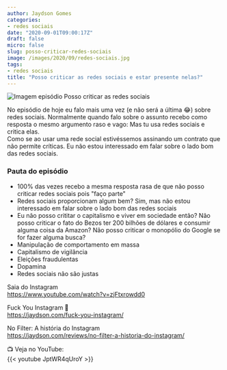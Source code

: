 ```yaml
---
author: Jaydson Gomes
categories:
- redes sociais
date: "2020-09-01T09:00:17Z"
draft: false
micro: false
slug: posso-criticar-redes-sociais
image: /images/2020/09/redes-sociais.jpg
tags:
- redes sociais
title: "Posso criticar as redes sociais e estar presente nelas?"
---
```

![Imagem episódio Posso criticar as redes sociais](/images/2020/09/redes-sociais.jpg)  

No episódio de hoje eu falo mais uma vez (e não será a última 😂) sobre redes sociais. Normalmente quando falo sobre o assunto recebo como resposta o mesmo argumento raso e vago: Mas tu usa redes sociais e critica elas.  
Como se ao usar uma rede social estivéssemos assinando um contrato que não permite críticas. Eu não estou interessado em falar sobre o lado bom das redes sociais.  

### Pauta do episódio
- 100% das vezes recebo a mesma resposta rasa de que não posso criticar redes sociais pois "faço parte"  
- Redes sociais proporcionam algum bem? Sim, mas não estou interessado em falar sobre o lado bom das redes sociais  
- Eu não posso crititar o capitalismo e viver em sociedade então? Não posso criticar o fato do Bezos ter 200 bilhões de dólares e consumir alguma coisa da Amazon? Não posso criticar o monopólio do Google se for fazer alguma busca?  
- Manipulação de comportamento em massa  
- Capitalismo de vigilância  
- Eleições fraudulentas  
- Dopamina  
- Redes sociais não são justas  

Saia do Instagram  
https://www.youtube.com/watch?v=zjFtxrowdd0  

Fuck You Instagram 🖕  
https://jaydson.com/fuck-you-instagram/  

No Filter: A história do Instagram  
https://jaydson.com/reviews/no-filter-a-historia-do-instagram/  


📺 Veja no YouTube:  
{{< youtube JptWR4qUroY >}}